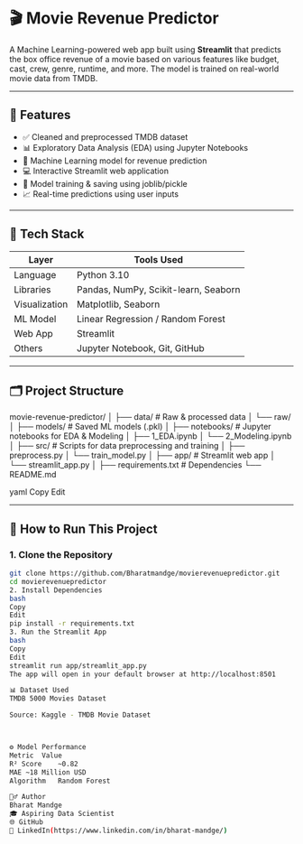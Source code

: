 # 🎬 Movie Revenue Predictor

A Machine Learning-powered web app built using **Streamlit** that predicts the box office revenue of a movie based on various features like budget, cast, crew, genre, runtime, and more. The model is trained on real-world movie data from TMDB.

---

## 📌 Features

- ✅ Cleaned and preprocessed TMDB dataset  
- 📊 Exploratory Data Analysis (EDA) using Jupyter Notebooks  
- 🤖 Machine Learning model for revenue prediction  
- 💻 Interactive Streamlit web application  
- 💾 Model training & saving using joblib/pickle  
- 📈 Real-time predictions using user inputs  

---

## 🧠 Tech Stack

| Layer        | Tools Used                          |
|--------------|-------------------------------------|
| Language     | Python 3.10                         |
| Libraries    | Pandas, NumPy, Scikit-learn, Seaborn|
| Visualization| Matplotlib, Seaborn                 |
| ML Model     | Linear Regression / Random Forest   |
| Web App      | Streamlit                           |
| Others       | Jupyter Notebook, Git, GitHub       |

---

## 🗂️ Project Structure

movie-revenue-predictor/
│
├── data/ # Raw & processed data
│ └── raw/
│
├── models/ # Saved ML models (.pkl)
│
├── notebooks/ # Jupyter notebooks for EDA & Modeling
│ ├── 1_EDA.ipynb
│ └── 2_Modeling.ipynb
│
├── src/ # Scripts for data preprocessing and training
│ ├── preprocess.py
│ └── train_model.py
│
├── app/ # Streamlit web app
│ └── streamlit_app.py
│
├── requirements.txt # Dependencies
└── README.md

yaml
Copy
Edit

---

## 🚀 How to Run This Project

### 1. Clone the Repository

```bash
git clone https://github.com/Bharatmandge/movierevenuepredictor.git
cd movierevenuepredictor
2. Install Dependencies
bash
Copy
Edit
pip install -r requirements.txt
3. Run the Streamlit App
bash
Copy
Edit
streamlit run app/streamlit_app.py
The app will open in your default browser at http://localhost:8501

📊 Dataset Used
TMDB 5000 Movies Dataset

Source: Kaggle - TMDB Movie Dataset



⚙️ Model Performance
Metric	Value
R² Score	~0.82
MAE	~18 Million USD
Algorithm	Random Forest

🙋‍♂️ Author
Bharat Mandge
🎓 Aspiring Data Scientist
🌐 GitHub
🔗 LinkedIn(https://www.linkedin.com/in/bharat-mandge/)
